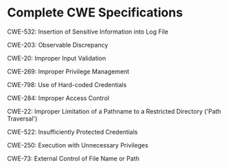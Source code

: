 

# Complete CWE Specifications

CWE-532: Insertion of Sensitive Information into Log File

CWE-203: Observable Discrepancy

CWE-20: Improper Input Validation

CWE-269: Improper Privilege Management

CWE-798: Use of Hard-coded Credentials

CWE-284: Improper Access Control

CWE-22: Improper Limitation of a Pathname to a Restricted Directory ('Path Traversal')

CWE-522: Insufficiently Protected Credentials

CWE-250: Execution with Unnecessary Privileges

CWE-73: External Control of File Name or Path